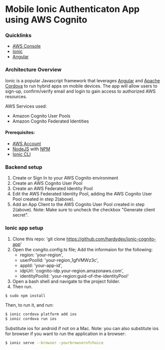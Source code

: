 # Mobile Ionic Authenticaton App using AWS Cognito

### Quicklinks
  - [AWS Console](https://aws.amazon.com/cognito/?nc2=h_l3_ms)
  - [Ionic](http://ionicframework.com/)
  - [Angular](https://angular.io)

### Architecture Overview

Ionic is a popular Javascript framework that leverages [Angular](https://angular.io/) and [Apache Cordova](https://cordova.apache.org/) to run hybrid apps on mobile devices. The app will allow users to sign-up, confirm/verify email and login to gain access to authorized AWS resources.

AWS Services used:
* Amazon Cognito User Pools
* Amazon Cognito Federated Identities

#### Prerequisites:

* [AWS Account](https://aws.amazon.com/mobile/details/)
* [NodeJS](https://nodejs.org/en/download/) with [NPM](https://docs.npmjs.com/getting-started/installing-node)
* [Ionic CLI](https://ionicframework.com/docs/cli/)

### Backend setup

1. Create or Sign In to your AWS Cognito environment
2. Create an AWS Cognito User Pool
3. Create an AWS Federated Identity Pool
4. Edit the AWS Federated Identity Pool, adding the AWS Cognito User Pool created in step 2(above).
5. Add an App Client to the AWS Cognito User Pool created in step 2(above). Note: Make sure to uncheck the checkbox "Generate client     secret".

### Ionic app setup
1. Clone this repo: 'git clone https://github.com/hardydex/ionic-cognito-app'
2. Open the congito.config.ts file; Add the informaion for the following:
   * region: 'your-region',
   * userPoolId: 'your-region_1gfVMWz3c',
   * appId: 'your-app-id',
   * idpUrl: 'cognito-idp.your-region.amazonaws.com',
   * identityPoolId: 'your-region:guid-of-the-identityPool'
3. Open a bash shell and navigate to the project folder.
4. Then run.
```bash
$ sudo npm install
```
Then, to run it, and run:

```bash
$ ionic cordova platform add ios
$ ionic cordova run ios
```

Substitute ios for android if not on a Mac. Note: you can also substitute ios for browser if you want to run the application in a browser:
```bash
$ ionic serve --browser -yourbrowserofchoice
```

